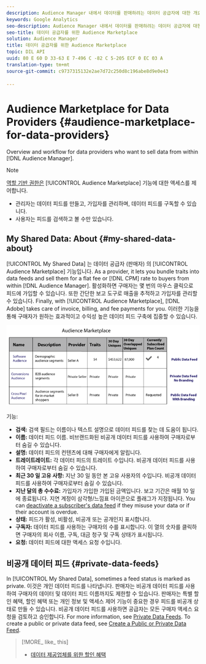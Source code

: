 ```yaml
---
description: Audience Manager 내에서 데이터를 판매하려는 데이터 공급자에 대한 개요 및 작업 흐름
keywords: Google Analytics
seo-description: Audience Manager 내에서 데이터를 판매하려는 데이터 공급자에 대한 개요 및 작업 흐름
seo-title: 데이터 공급자를 위한 Audience Marketplace
solution: Audience Manager
title: 데이터 공급자를 위한 Audience Marketplace
topic: DIL API
uuid: 80 E 60 D 33-63 E 7-496 C -82 C 5-205 ECF 0 EC 03 A
translation-type: tm+mt
source-git-commit: c9737315132e2ae7d72c250d8c196abe8d9e0e43

---
```



# Audience Marketplace for Data Providers {#audience-marketplace-for-data-providers}

Overview and workflow for data providers who want to sell data from within [!DNL Audience Manager].

<!-- c_marketplace_provider.xml -->

>[!NOTE]
>
>[역할 기반 권한은](../../../reporting/reports-dashboard.md) [!UICONTROL Audience Marketplace] 기능에 대한 액세스를 제어합니다.
>
>* 관리자는 데이터 피드를 만들고, 가입자를 관리하며, 데이터 피드를 구독할 수 있습니다.
>* 사용자는 피드를 검색하고 볼 수만 있습니다.


## My Shared Data: About {#my-shared-data-about}

[!UICONTROL My Shared Data] 는 데이터 공급자 (판매자) 의 [!UICONTROL Audience Marketplace] 기능입니다. As a provider, it lets you bundle traits into data feeds and sell them for a flat fee or [!DNL CPM] rate to buyers from within [!DNL Audience Manager]. 활성화하면 구매자는 몇 번의 마우스 클릭으로 피드에 가입할 수 있습니다. 또한 간단한 보고 도구로 매출을 추적하고 가입자를 관리할 수 있습니다. Finally, with [!UICONTROL Audience Marketplace], [!DNL Adobe] takes care of invoice, billing, and fee payments for you. 이러한 기능을 통해 구매자가 원하는 효과적이고 수익성 높은 데이터 피드 구축에 집중할 수 있습니다.

![](assets/seller_marketplace.png)

<!-- c_myshared_data.xml -->

기능:

* **검색:** 검색 필드는 이름이나 텍스트 설명으로 데이터 피드를 찾는 데 도움이 됩니다.
* **이름:** 데이터 피드 이름. 비브랜드화된 비공개 데이터 피드를 사용하여 구매자로부터 숨길 수 있습니다.
* **설명:** 데이터 피드의 컨텐츠에 대해 구매자에게 알립니다.
* **트레이트레이트:** 각 데이터 피드의 트레이트 수입니다. 비공개 데이터 피드를 사용하여 구매자로부터 숨길 수 있습니다.
* **최근 30 일 고유 사항:** 지난 30 일 동안 본 고유 사용자의 수입니다. 비공개 데이터 피드를 사용하여 구매자로부터 숨길 수 있습니다.
* **지난 달의 총 수수료:** 가입자가 가입한 가입된 금액입니다. 보고 기간은 매월 10 일에 종료됩니다. 지연 계정이 삼각형/느낌표 아이콘으로 플래그가 지정됩니다. You can [deactivate a subscriber&#39;s data feed](../../../features/audience-marketplace/marketplace-data-providers/marketplace-create-manage-feeds.md#deactivate-data-feed) if they misuse your data or if their account is overdue.
* **상태:** 피드가 활성, 비활성, 비공개 또는 공개인지 표시합니다.
* **구독자:** 데이터 피드를 사용하는 구매자의 수를 표시합니다. 이 열의 숫자를 클릭하면 구매자의 회사 이름, 구독, 대금 청구 및 구독 상태가 표시됩니다.
* **요청:** 데이터 피드에 대한 액세스 요청 수입니다.

## 비공개 데이터 피드 {#private-data-feeds}

In [!UICONTROL My Shared Data], sometimes a feed status is marked as private. 이것은 개인 데이터 피드를 나타냅니다. 판매자는 비공개 데이터 피드를 사용하여 구매자의 데이터 및 데이터 피드 이름까지도 제한할 수 있습니다. 판매자는 특별 할인 혜택, 할인 혜택 또는 개인 정보 및 액세스 제어 기능이 중요한 경우 피드를 비공개 상태로 만들 수 있습니다. 비공개 데이터 피드를 사용하면 공급자는 모든 구매자 액세스 요청을 검토하고 승인합니다. For more information, see [Private Data Feeds](../../../features/audience-marketplace/marketplace-private-feeds.md). To create a public or private data feed, see [Create a Public or Private Data Feed](../../../features/audience-marketplace/marketplace-data-providers/marketplace-create-manage-feeds.md#create-public-private-data-feed).

>[!MORE_ like_ this]
>
>* [데이터 제공업체를 위한 할인 혜택](../../../features/audience-marketplace/marketplace-data-providers/marketplace-create-manage-feeds.md#discounts)

